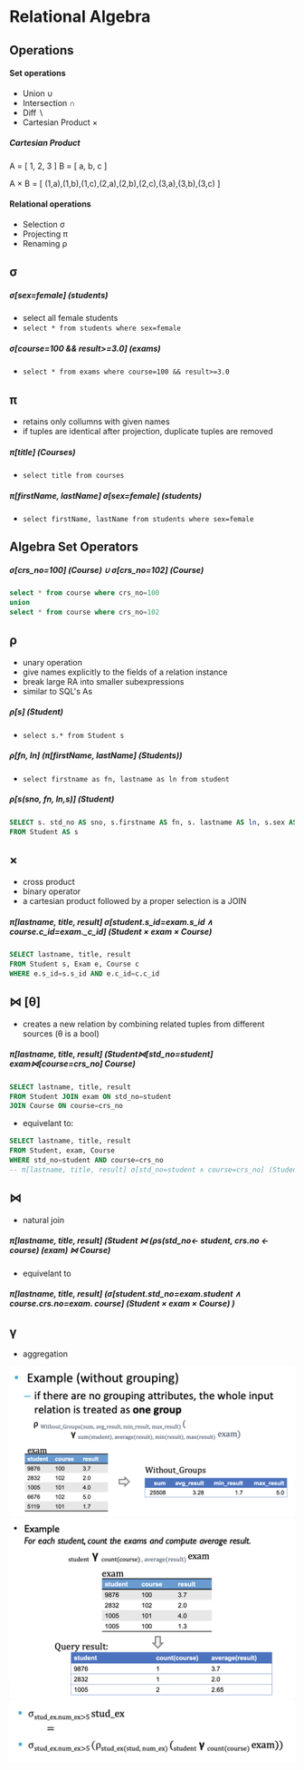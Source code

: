 # Relational Algebra

## Operations

#### Set operations
* Union ∪
* Intersection ∩
* Diff ∖
* Cartesian Product ×

##### Cartesian Product
A = [ 1, 2, 3 ]
B = [ a, b, c ]

A × B = [ (1,a),(1,b),(1,c),(2,a),(2,b),(2,c),(3,a),(3,b),(3,c) ]


#### Relational operations
* Selection σ
* Projecting π
* Renaming ρ

## σ 
##### σ[sex=female] (students)
* select all female students
* `select * from students where sex=female`

##### σ[course=100 && result>=3.0] (exams)
* `select * from exams where course=100 && result>=3.0`


## π
* retains only collumns with given names
* if tuples are identical after projection, duplicate tuples are removed

##### π[title] (Courses)
* `select title from courses`

##### π[firstName, lastName] σ[sex=female] (students)
* `select firstName, lastName from students where sex=female`


## Algebra Set Operators

##### σ[crs_no=100] (Course) ∪ σ[crs_no=102] (Course)
```sql
select * from course where crs_no=100
union
select * from course where crs_no=102
```

## ρ
* unary operation 
* give names explicitly to the fields of a relation instance
* break large RA into smaller subexpressions
* similar to SQL's As

##### ρ[s] (Student)
* `select s.* from Student s`

##### ρ[fn, ln] (π[firstName, lastName] (Students))
* `select firstname as fn, lastname as ln from student`

##### ρ[s(sno, fn, ln,s)] (Student)
```sql
SELECT s. std_no AS sno, s.firstname AS fn, s. lastname AS ln, s.sex AS s
FROM Student AS s
```


## ×
* cross product
* binary operator
* a cartesian product followed by a proper selection is a JOIN

##### π[lastname, title, result] σ[student.s_id=exam.s_id ∧ course.c_id=exam._c_id] (Student × exam × Course)

```sql
SELECT lastname, title, result
FROM Student s, Exam e, Course c
WHERE e.s_id=s.s_id AND e.c_id=c.c_id
```


##  ⋈ [θ]
* creates a new relation by combining related tuples from different sources (θ is a bool)

##### π[lastname, title, result] (Student⋈[std_no=student] exam⋈[course=crs_no] Course) 
```sql
SELECT lastname, title, result
FROM Student JOIN exam ON std_no=student
JOIN Course ON course=crs_no
```
* equivelant to:
```sql
SELECT lastname, title, result
FROM Student, exam, Course
WHERE std_no=student AND course=crs_no
-- π[lastname, title, result] σ[std_no=student ∧ course=crs_no] (Student × exam × Course)
```

## ⋈
* natural join

##### π[lastname, title, result] (Student ⋈ (ρs(std_no<- student, crs.no <- course) (exam) ⋈ Course)
* equivelant to
##### π[lastname, title, result] (σ[student.std_no=exam.student ∧ course.crs.no=exam. course] (Student × exam × Course) )


## γ
* aggregation
<img src="imgs/aggregation1.png">
<img src="imgs/aggregation2.png">
<img src="imgs/aggregation3.png">
